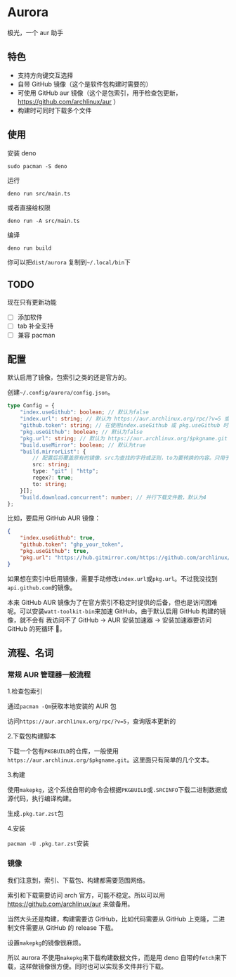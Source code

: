 # Aurora

极光，一个 aur 助手

## 特色

-   支持方向键交互选择
-   自带 GitHub 镜像（这个是软件包构建时需要的）
-   可使用 GitHub aur 镜像（这个是包索引，用于检查包更新， https://github.com/archlinux/aur ）
-   构建时可同时下载多个文件

## 使用

安装 deno

```shell
sudo pacman -S deno
```

运行

```shell
deno run src/main.ts
```

或者直接给权限

```shell
deno run -A src/main.ts
```

编译

```shell
deno run build
```

你可以把`dist/aurora` 复制到`~/.local/bin`下

## TODO

现在只有更新功能

-   [ ] 添加软件
-   [ ] tab 补全支持
-   [ ] 兼容 pacman

## 配置

默认启用了镜像，包索引之类的还是官方的。

创建`~/.config/aurora/config.json`。

```ts
type Config = {
    "index.useGithub": boolean; // 默认为false
    "index.url": string; // 默认为 https://aur.archlinux.org/rpc/?v=5 或 https://api.github.com/graphql 可覆盖
    "github.token": string; // 在使用index.useGithub 或 pkg.useGithub 时必须
    "pkg.useGithub": boolean; // 默认为false
    "pkg.url": string; // 默认为 https://aur.archlinux.org/$pkgname.git 或 https://github.com/archlinux/aur.git 可覆盖
    "build.useMirror": boolean; // 默认为true
    "build.mirrorList": {
        // 配置后将覆盖原有的镜像，src为查找的字符或正则，to为要转换的内容。只用于构建，不用于索引
        src: string;
        type: "git" | "http";
        regex?: true;
        to: string;
    }[];
    "build.download.concurrent": number; // 并行下载文件数，默认为4
};
```

比如，要启用 GitHub AUR 镜像：

```json
{
    "index.useGithub": true,
    "github.token": "ghp_your_token",
    "pkg.useGithub": true,
    "pkg.url": "https://hub.gitmirror.com/https://github.com/archlinux/aur"
}
```

如果想在索引中启用镜像，需要手动修改`index.url`或`pkg.url`。不过我没找到`api.github.com`的镜像。

本来 GitHub AUR 镜像为了在官方索引不稳定时提供的后备，但也是访问困难呢。可以安装`watt-toolkit-bin`来加速 GitHub。由于默认启用 GitHub 构建的镜像，就不会有 我访问不了 GitHub -> AUR 安装加速器 -> 安装加速器要访问 GitHub 的死循环 🎉。

## 流程、名词

### 常规 AUR 管理器一般流程

1.检查包索引

通过`pacman -Qm`获取本地安装的 AUR 包

访问`https://aur.archlinux.org/rpc/?v=5`，查询版本更新的

2.下载包构建脚本

下载一个包有`PKGBUILD`的仓库，一般使用`https://aur.archlinux.org/$pkgname.git`。这里面只有简单的几个文本。

3.构建

使用`makepkg`，这个系统自带的命令会根据`PKGBUILD`或`.SRCINFO`下载二进制数据或源代码，执行编译构建。

生成`.pkg.tar.zst`包

4.安装

`pacman -U .pkg.tar.zst`安装

### 镜像

我们注意到，索引、下载包、构建都需要范围网络。

索引和下载需要访问 arch 官方，可能不稳定。所以可以用 https://github.com/archlinux/aur 来做备用。

当然大头还是构建，构建需要访 GitHub，比如代码需要从 GitHub 上克隆，二进制文件需要从 GitHub 的 release 下载。

设置`makepkg`的镜像很麻烦。

所以 aurora 不使用`makepkg`来下载构建数据文件，而是用 deno 自带的`fetch`来下载，这样做镜像很方便。同时也可以实现多文件并行下载。

